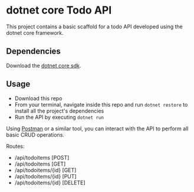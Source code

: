 # dotnet core Todo API

This project contains a basic scaffold for a todo API developed using the dotnet core framework.

## Dependencies

Download the [dotnet core sdk](https://dotnet.microsoft.com/download/dotnet-core/3.0).

## Usage

* Download this repo
* From your terminal, navigate inside this repo and run `dotnet restore` to install all the project's dependencies
* Run the API by executing `dotnet run`

Using [Postman](https://www.getpostman.com/) or a similar tool, you can interact with the API to perform all basic CRUD operations.

Routes:

* /api/todoitems        \[POST]
* /api/todoitems        \[GET]
* /api/todoitems/{id}   \[GET]
* /api/todoitems/{id}   \[PUT]
* /api/todoitems/{id}   \[DELETE]